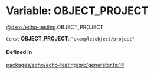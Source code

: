 # Variable: OBJECT\_PROJECT

[@dxos/echo-testing](../modules/dxos_echo_testing.md).OBJECT_PROJECT

 `Const` **OBJECT\_PROJECT**: ``"example:object/project"``

#### Defined in

[packages/echo/echo-testing/src/generator.ts:14](https://github.com/dxos/dxos/blob/db8188dae/packages/echo/echo-testing/src/generator.ts#L14)
